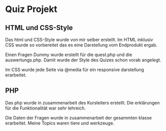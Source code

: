 # Quiz Projekt

## HTML und CSS-Style
Das html und CSS-Style wurde von mir selber erstellt. Im HTML inklusiv CSS wurde so vorbereitet das es eine Darstellung vom Endprodukt ergab.

Einen Fragen Dummy wurde erstellt für die quest.php und die auswertungs.php.
Damit wurde der Style des Quizes schon vorab angelegt.

Im CSS wurde jede Seite via @media für ein responsive darstellung erarbeitet.  

## PHP
Das php wurde in zusammenarbeit des Kursleiters erstellt. Die erklärungen für die Funktionalität war sehr lehreich.

Die Daten der Fragen wurde in zusammenarbeit der gesammten klasse erarbeitet. Meine Topics waren tiere und werkzeuge.
